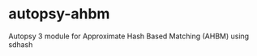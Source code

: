 autopsy-ahbm
============

Autopsy 3 module for Approximate Hash Based Matching (AHBM) using sdhash
